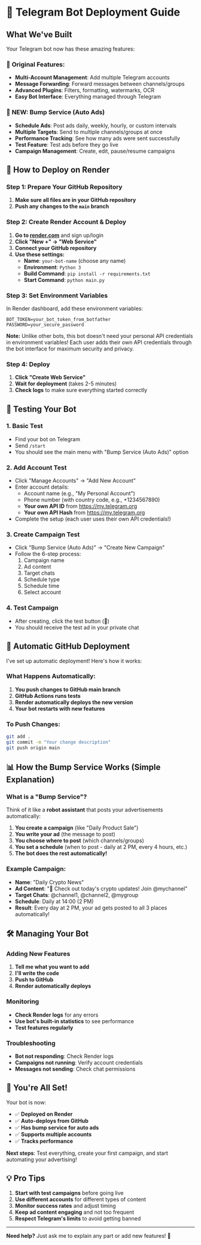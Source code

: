 # 🚀 Telegram Bot Deployment Guide

## What We've Built

Your Telegram bot now has these amazing features:

### 🤖 **Original Features:**
- **Multi-Account Management**: Add multiple Telegram accounts
- **Message Forwarding**: Forward messages between channels/groups
- **Advanced Plugins**: Filters, formatting, watermarks, OCR
- **Easy Bot Interface**: Everything managed through Telegram

### 📢 **NEW: Bump Service (Auto Ads)**
- **Schedule Ads**: Post ads daily, weekly, hourly, or custom intervals
- **Multiple Targets**: Send to multiple channels/groups at once
- **Performance Tracking**: See how many ads were sent successfully
- **Test Feature**: Test ads before they go live
- **Campaign Management**: Create, edit, pause/resume campaigns

## 🎯 How to Deploy on Render

### Step 1: Prepare Your GitHub Repository

1. **Make sure all files are in your GitHub repository**
2. **Push any changes to the `main` branch**

### Step 2: Create Render Account & Deploy

1. **Go to [render.com](https://render.com)** and sign up/login
2. **Click "New +" → "Web Service"**
3. **Connect your GitHub repository**
4. **Use these settings:**
   - **Name**: `your-bot-name` (choose any name)
   - **Environment**: `Python 3`
   - **Build Command**: `pip install -r requirements.txt`
   - **Start Command**: `python main.py`

### Step 3: Set Environment Variables

In Render dashboard, add these environment variables:

```
BOT_TOKEN=your_bot_token_from_botfather
PASSWORD=your_secure_password
```

**Note:** Unlike other bots, this bot doesn't need your personal API credentials in environment variables! Each user adds their own API credentials through the bot interface for maximum security and privacy.

### Step 4: Deploy

1. **Click "Create Web Service"**
2. **Wait for deployment** (takes 2-5 minutes)
3. **Check logs** to make sure everything started correctly

## 🧪 Testing Your Bot

### 1. Basic Test
- Find your bot on Telegram
- Send `/start`
- You should see the main menu with "Bump Service (Auto Ads)" option

### 2. Add Account Test
- Click "Manage Accounts" → "Add New Account"
- Enter account details:
  - Account name (e.g., "My Personal Account")
  - Phone number (with country code, e.g., +1234567890)
  - **Your own API ID** from https://my.telegram.org
  - **Your own API Hash** from https://my.telegram.org
- Complete the setup (each user uses their own API credentials!)

### 3. Create Campaign Test
- Click "Bump Service (Auto Ads)" → "Create New Campaign"
- Follow the 6-step process:
  1. Campaign name
  2. Ad content
  3. Target chats
  4. Schedule type
  5. Schedule time
  6. Select account

### 4. Test Campaign
- After creating, click the test button (🧪)
- You should receive the test ad in your private chat

## 🔄 Automatic GitHub Deployment

I've set up automatic deployment! Here's how it works:

### What Happens Automatically:
1. **You push changes to GitHub main branch**
2. **GitHub Actions runs tests**
3. **Render automatically deploys the new version**
4. **Your bot restarts with new features**

### To Push Changes:
```bash
git add .
git commit -m "Your change description"
git push origin main
```

## 📊 How the Bump Service Works (Simple Explanation)

### What is a "Bump Service"?
Think of it like a **robot assistant** that posts your advertisements automatically:

1. **You create a campaign** (like "Daily Product Sale")
2. **You write your ad** (the message to post)
3. **You choose where to post** (which channels/groups)
4. **You set a schedule** (when to post - daily at 2 PM, every 4 hours, etc.)
5. **The bot does the rest automatically!**

### Example Campaign:
- **Name**: "Daily Crypto News"
- **Ad Content**: "🚀 Check out today's crypto updates! Join @mychannel"
- **Target Chats**: @channel1, @channel2, @mygroup
- **Schedule**: Daily at 14:00 (2 PM)
- **Result**: Every day at 2 PM, your ad gets posted to all 3 places automatically!

## 🛠️ Managing Your Bot

### Adding New Features
1. **Tell me what you want to add**
2. **I'll write the code**
3. **Push to GitHub**
4. **Render automatically deploys**

### Monitoring
- **Check Render logs** for any errors
- **Use bot's built-in statistics** to see performance
- **Test features regularly**

### Troubleshooting
- **Bot not responding**: Check Render logs
- **Campaigns not running**: Verify account credentials
- **Messages not sending**: Check chat permissions

## 🎉 You're All Set!

Your bot is now:
- ✅ **Deployed on Render**
- ✅ **Auto-deploys from GitHub**
- ✅ **Has bump service for auto ads**
- ✅ **Supports multiple accounts**
- ✅ **Tracks performance**

**Next steps**: Test everything, create your first campaign, and start automating your advertising!

## 💡 Pro Tips

1. **Start with test campaigns** before going live
2. **Use different accounts** for different types of content
3. **Monitor success rates** and adjust timing
4. **Keep ad content engaging** and not too frequent
5. **Respect Telegram's limits** to avoid getting banned

---

**Need help?** Just ask me to explain any part or add new features! 🚀
